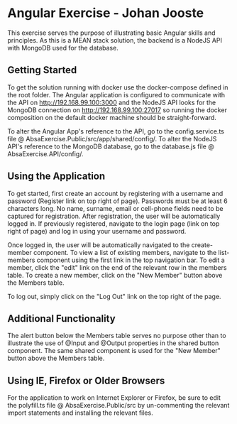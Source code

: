 # Angular Exercise - Johan Jooste
This exercise serves the purpose of illustrating basic Angular skills and principles. 
As this is a MEAN stack solution, the backend is a NodeJS API with MongoDB used for the database.

## Getting Started
To get the solution running with docker use the docker-compose defined in the root folder. The Angular application is configured to communicate with the API on http://192.168.99.100:3000 and the NodeJS API looks for the MongoDB connection on http://192.168.99.100:27017
so running the docker composition on the default docker machine should be straight-forward.

To alter the Angular App's reference to the API, go to the config.service.ts file @ AbsaExercise.Public/src/app/shared/config/.
To alter the NodeJS API's reference to the MongoDB database, go to the database.js file @ AbsaExercise.API/config/.

## Using the Application
To get started, first create an account by registering with a username and password (Register link on top right of page). Passwords must be at least 6 characters long. No name, surname, email or cell-phone fields need to be captured for registration. After registration, the user will be automatically logged in. If previously registered, navigate to the login page (link on top right of page) and log in using your username and password. 

Once logged in, the user will be automatically navigated to the create-member component. To view a list of existing members, navigate to the list-members component using the first link in the top navigation bar. To edit a member, click the "edit" link on the end of the relevant row in the members table. To create a new member, click on the "New Member" button above the Members table.

To log out, simply click on the "Log Out" link on the top right of the page.

## Additional Functionality
The alert button below the Members table serves no purpose other than to illustrate the use of @Input and @Output properties in the shared button component. The same shared component is used for the "New Member" button above the Members table.

## Using IE, Firefox or Older Browsers
For the application to work on Internet Explorer or Firefox, be sure to edit the polyfill.ts file @ AbsaExercise.Public/src by un-commenting the relevant import statements and installing the relevant files.
